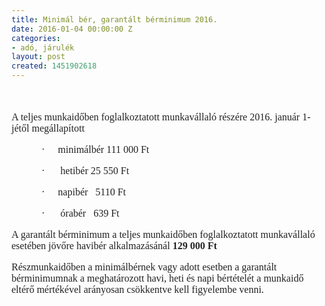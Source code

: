 ```yaml
---
title: Minimál bér, garantált bérminimum 2016.
date: 2016-01-04 00:00:00 Z
categories:
- adó, járulék
layout: post
created: 1451902618
---
```


<p style="margin-right: 0cm; margin-left: 0cm; font-size: 12pt; font-family: 'Times New Roman', serif; color: #222222;">&nbsp;</p><p style="margin-right: 0cm; margin-left: 0cm; font-size: 12pt; font-family: 'Times New Roman', serif; color: #222222;">A teljes munkaidőben foglalkoztatott munkavállaló részére 2016. január 1-jétől megállapított<span style="text-decoration: underline;"></span><span style="text-decoration: underline;"></span></p><p style="margin-right: 0cm; margin-left: 36pt; font-size: 12pt; font-family: 'Times New Roman', serif; color: #222222;"><span style="text-decoration: underline;"></span><span style="font-family: Symbol;">·<span style="font-stretch: normal; font-size: 7pt; font-family: 'Times New Roman';">&nbsp;&nbsp;&nbsp;&nbsp;&nbsp;&nbsp;&nbsp;&nbsp;&nbsp;</span></span><span style="text-decoration: underline;"></span>minimálbér 111 000 Ft<span style="text-decoration: underline;"></span><span style="text-decoration: underline;"></span></p><p style="margin-right: 0cm; margin-left: 36pt; font-size: 12pt; font-family: 'Times New Roman', serif; color: #222222;"><span style="text-decoration: underline;"></span><span style="font-family: Symbol;">·<span style="font-stretch: normal; font-size: 7pt; font-family: 'Times New Roman';">&nbsp;&nbsp;&nbsp;&nbsp;&nbsp;&nbsp;&nbsp;&nbsp;&nbsp;</span></span><span style="text-decoration: underline;"></span>&nbsp;hetibér 25&nbsp;550 Ft<span style="text-decoration: underline;"></span><span style="text-decoration: underline;"></span></p><p style="margin-right: 0cm; margin-left: 36pt; font-size: 12pt; font-family: 'Times New Roman', serif; color: #222222;"><span style="text-decoration: underline;"></span><span style="font-family: Symbol;">·<span style="font-stretch: normal; font-size: 7pt; font-family: 'Times New Roman';">&nbsp;&nbsp;&nbsp;&nbsp;&nbsp;&nbsp;&nbsp;&nbsp;&nbsp;</span></span><span style="text-decoration: underline;"></span>napibér &nbsp;&nbsp;5110 Ft<span style="text-decoration: underline;"></span><span style="text-decoration: underline;"></span></p><p style="margin-right: 0cm; margin-left: 36pt; font-size: 12pt; font-family: 'Times New Roman', serif; color: #222222;"><span style="text-decoration: underline;"></span><span style="font-family: Symbol;">·<span style="font-stretch: normal; font-size: 7pt; font-family: 'Times New Roman';">&nbsp;&nbsp;&nbsp;&nbsp;&nbsp;&nbsp;&nbsp;&nbsp;&nbsp;</span></span><span style="text-decoration: underline;"></span>&nbsp;órabér &nbsp;&nbsp;639 Ft<span style="text-decoration: underline;"></span><span style="text-decoration: underline;"></span></p><p style="margin-right: 0cm; margin-left: 0cm; font-size: 12pt; font-family: 'Times New Roman', serif; color: #222222;">A garantált bérminimum a teljes munkaidőben foglalkoztatott munkavállaló esetében jövőre havibér alkalmazásánál&nbsp;<strong>129 000 Ft</strong><span style="text-decoration: underline;"></span><span style="text-decoration: underline;"></span></p><p style="margin-right: 0cm; margin-left: 0cm; font-size: 12pt; font-family: 'Times New Roman', serif; color: #222222;">Részmunkaidőben a minimálbérnek vagy adott esetben a garantált bérminimumnak a meghatározott havi, heti és napi bértételét a munkaidő eltérő mértékével arányosan csökkentve kell figyelembe venni.<span style="text-decoration: underline;"></span><span style="text-decoration: underline;"></span></p><p style="margin-right: 0cm; margin-left: 0cm; font-size: 12pt; font-family: 'Times New Roman', serif; color: #222222;"><strong><span style="text-decoration: underline;"></span>&nbsp;</strong></p>
